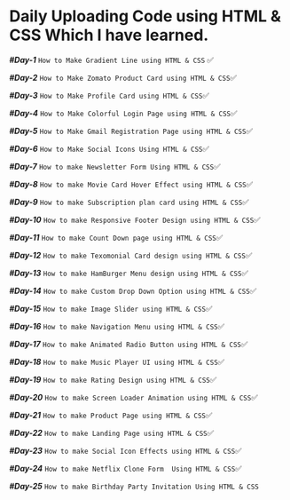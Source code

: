 ﻿# **Daily Uploading Code using HTML & CSS Which I have learned.**

**_#Day-1_** ```How to Make Gradient Line using HTML & CSS``` ✅

**_#Day-2_** ```How to Make Zomato Product Card using HTML & CSS```✅

**_#Day-3_** ```How to Make Profile Card using HTML & CSS```✅

**_#Day-4_** ```How to Make Colorful Login Page using HTML & CSS```✅

**_#Day-5_** ```How to Make Gmail Registration Page using HTML & CSS```✅

**_#Day-6_** ```How to Make Social Icons Using HTML & CSS```✅

**_#Day-7_** ```How to make Newsletter Form Using HTML & CSS```✅

**_#Day-8_** ```How to make Movie Card Hover Effect using HTML & CSS```✅

**_#Day-9_** ```How to make Subscription plan card using HTML & CSS```✅

**_#Day-10_** ```How to make Responsive Footer Design using HTML & CSS```✅

**_#Day-11_** ```How to make Count Down page using HTML & CSS```✅

**_#Day-12_** ```How to make Texomonial Card design using HTML & CSS```✅

**_#Day-13_** ```How to make HamBurger Menu design using HTML & CSS```✅

**_#Day-14_** ```How to make Custom Drop Down Option using HTML & CSS```✅

**_#Day-15_** ```How to make Image Slider using HTML & CSS```✅

**_#Day-16_** ```How to make Navigation Menu using HTML & CSS```✅

**_#Day-17_** ```How to make Animated Radio Button using HTML & CSS```✅

**_#Day-18_** ```How to make Music Player UI using HTML & CSS```✅

**_#Day-19_** ```How to make Rating Design using HTML & CSS```✅

**_#Day-20_** ```How to make Screen Loader Animation using HTML & CSS```✅

**_#Day-21_** ```How to make Product Page using HTML & CSS```✅

**_#Day-22_** ```How to make Landing Page using HTML & CSS```✅

**_#Day-23_** ```How to make Social Icon Effects using HTML & CSS```✅

**_#Day-24_** ```How to make Netflix Clone Form  Using HTML & CSS```✅

**_#Day-25_** ```How to make Birthday Party Invitation Using HTML & CSS```
